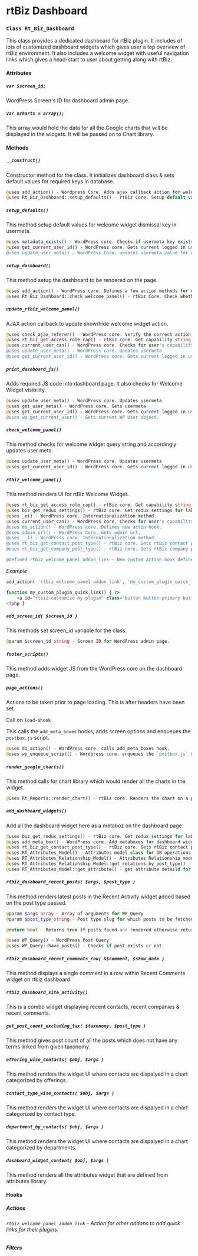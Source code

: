 rtBiz Dashboard
===============

### `Class Rt_Biz_Dashboard`

This class provides a dedicated dashboard for rtBiz plugin. It includes of lots of customized dashboard widgets which gives user a top overview of rtBiz environment. It also includes a welcome widget with useful navigation links which gives a head-start to user about getting along with rtBiz.

#### Attributes

##### `var $screen_id;`

WordPress Screen's ID for dashboard admin page.

##### `var $charts = array();`

This array would hold the data for all the Google charts that will be displayed in the widgets. It will be passed on to Chart library.

#### Methods

##### `__construct()`

Constructor method for the class. It initializes dashboard class & sets default values for required keys in database.

``` php
@uses add_action() - Wordpress Core. Adds ajax callback action for welcome widget dismissal.
@uses Rt_Biz_Dashboard::setup_defaults() - rtBiz Core. Setup default values for welcome widget dismissal key.
```

##### `setup_defaults()`

This method setup default values for welcome widget dismissal key in usermeta.

``` php
@uses metadata_exists() - WordPress core. Checks if usermeta key exists or not.
@uses get_current_user_id() - WordPress core. Gets current logged in user's ID.
@uses update_user_meta() - WordPress Core. updates usermeta value for dismissal key if it doesn't exists.
```

##### `setup_dashboard()`

This method setup the dashboard to be rendered on the page.

``` php
@uses add_action() - WordPress core. Defines a few action methods for dashboard setup.
@uses Rt_Biz_Dashboard::check_welcome_panel() - rtBiz Core. Check whether to display welcome widget or not.
```

##### `update_rtbiz_welcome_panel()`

AJAX action callback to update show/hide welcome widget action.

``` php
@uses check_ajax_referer() - WordPress core. Verify the correct action.
@uses rt_biz_get_access_role_cap() - rtBiz core. Get capability string to check for given role.
@uses current_user_can() - WordPress core. Checks for user's capability.
@uses update_user_meta() - WordPress core. Updates usermeta
@uses get_current_user_id() - WordPress core. Gets current logged in user's ID.
```

##### `print_dashboard_js()`

Adds required JS code into dashboard page. It also checks for Welcome Widget visibility.

``` php
@uses update_user_meta() - WordPress core. Updates usermeta
@uses get_user_meta() - WordPress core. Gets usermeta
@uses get_current_user_id() - WordPress core. Gets current logged in user's ID.
@uses wp_get_current_user() - Gets current WP User object.
```

##### `check_welcome_panel()`

This method checks for welcome widget query string and accordingly updates user meta.

``` php
@uses update_user_meta() - WordPress core. Updates usermeta
@uses get_current_user_id() - WordPress core. Gets current logged in user's ID.
```

##### `rtbiz_welcome_panel()`

This method renders UI for rtBiz Welcome Widget.

``` php
@uses rt_biz_get_access_role_cap() - rtBiz core. Get capability string to check for given role.
@uses biz_get_redux_settings() - rtBiz core. Get redux settings for label.
@uses _e() - WordPress core. Internationalization method.
@uses current_user_can() - WordPress core. Checks for user's capability.
@uses do_action() - WordPress core. Defines new actin hook.
@uses admin_url() - WordPress Core. Gets admin url.
@uses __() - WordPress core. Internationalization method.
@uses rt_biz_get_contact_post_type() - rtBiz core. Gets rtBiz contact post type
@uses rt_biz_get_company_post_type() - rtBiz core. Gets rtBiz company post type

@defined rtbiz_welcome_panel_addon_link - New custom action hook defined for other plugins to add their quick links in rtBiz Welcome widget.
```

*Example*

``` php
add_action( 'rtbiz_welcome_panel_addon_link', 'my_custom_plugin_quick_link' );

function my_custom_plugin_quick_link() { ?>
	<a id="rtbiz-customize-my-plugin" class="button button-primary button-hero" href="<?php echo admin_url( 'admin.php?page=rt-my-plugin-dashboard' ); ?>"><?php _e( 'My Plugin' ); ?></a>
<?php }
```

##### `add_screen_id( $screen_id )`

This methods set screen_id variable for the class.

``` php
@param $screen_id string - Screen ID for WordPress admin page.
```

##### `footer_scripts()`

This method adds widget JS from the WordPress core on the dashboard page.

##### `page_actions()`

Actions to be taken prior to page loading. This is after headers have been set.

Call on `load-$hook`

This calls the `add_meta_boxes` hooks, adds screen options and enqueues the `postbox.js` script.

``` php
@uses do_action() - WordPress core. calls add_meta_boxes hook.
@uses wp_enqueue_script() - Wordpress core. enqueues the `postbox.js` script.
```

##### `render_google_charts()`

This method calls for chart library which would render all the charts in the widget.

``` php
@uses Rt_Reports::render_chart() - rtBiz core. Renders the chart on a page.
```

##### `add_dashboard_widgets()`

Add all the dashboard widget here as a metaboz on the dashboard page.

``` php
@uses biz_get_redux_settings() - rtBiz core. Get redux settings for label.
@uses add_meta_box() - WordPress core. Add metaboxes for dashboard widgets.
@uses rt_biz_get_contact_post_type() - rtBiz core. Gets rtBiz contact post type
@uses RT_Attributes_Model() - Attributes model class for DB operations.
@uses RT_Attributes_Relationship_Model() - Attributes Relationship model class for DB operations.
@uses RT_Attributes_Relationship_Model::get_relations_by_post_type() - Get relations based on post type.
@uses RT_Attributes_Model::get_attribute() - get attribute detaild for given attribute ID.
```

##### `rtbiz_dashboard_recent_posts( $args, $post_type )`

This method renders latest posts in the Recent Activity widget added based on the post type passed.

``` php
@param $args array - Array of arguments for WP_Query
@param $post_type string - Post type slug for which posts to be fetched.

@return bool - Returns true if posts found and rendered otherwise returns false.

@uses WP_Query() - WordPress Post Query
@uses WP_Query::have_posts() - Checks if post exists or not.
```

##### `rtbiz_dashboard_recent_comments_row( &$comment, $show_date )`

This method displays a single comment in a row within Recent Comments widget on rtbiz dashboard.

##### `rtbiz_dashboard_site_activity()`

This is a combo widget displaying recent contacts, recent companies & recent comments.

##### `get_post_count_excluding_tax( $taxonomy, $post_type )`

This method gives post count of all the posts which does not have any terms linked from given taxonomy.

##### `offering_wise_contacts( $obj, $args )`

This method renders the widget UI where contacts are dispalyed in a chart categorized by offerings.

##### `contact_type_wise_contacts( $obj, $args )`

This method renders the widget UI where contacts are dispalyed in a chart categorized by contact type.

##### `department_by_contacts( $obj, $args )`

This method renders the widget UI where contacts are dispalyed in a chart categorized by departments.

##### `dashboard_widget_content( $obj, $args )`

This method renders all the attributes widget that are defined from attributes library.

#### Hooks

##### Actions

###### `rtbiz_welcome_panel_addon_link` - Action for other addons to add quick links for their plugins.

##### Filters
